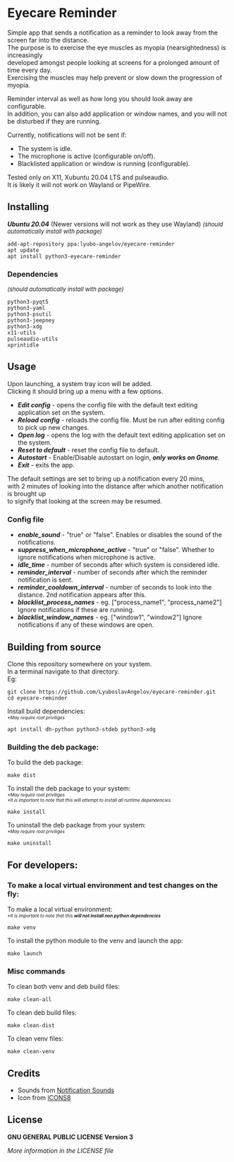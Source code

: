 # Eyecare Reminder

Simple app that sends a notification as a reminder to look away from the screen far into the distance.  
The purpose is to exercise the eye muscles as myopia (nearsightedness) is increasingly  
developed amongst people looking at screens for a prolonged amount of time every day.  
Exercising the muscles may help prevent or slow down the progression of myopia.

Reminder interval as well as how long you should look away are configurable.  
In addition, you can also add application or window names, and you will not be disturbed if they are running.

Currently, notifications will not be sent if:  

* The system is idle.
* The microphone is active (configurable on/off).
* Blacklisted application or window is running (configurable).

Tested only on X11, Xubuntu 20.04 LTS and pulseaudio.   
It is likely it will not work on Wayland or PipeWire.

## Installing

_**Ubuntu 20.04**_ (Newer versions will not work as they use Wayland)
<font size="2">_(should automatically install with package)_</font>
```commandline
add-apt-repository ppa:lyubo-angelov/eyecare-reminder
apt update
apt install python3-eyecare-reminder
```

### Dependencies
<font size="2">_(should automatically install with package)_</font>
```
python3-pyqt5
python3-yaml
python3-psutil
python3-jeepney
python3-xdg
x11-utils
pulseaudio-utils
xprintidle
```

## Usage

Upon launching, a system tray icon will be added.  
Clicking it should bring up a menu with a few options.

* _**Edit config**_ - opens the config file with the default text editing application set on the system.
* _**Reload config**_ - reloads the config file. Must be run after editing config to pick up new changes.
* _**Open log**_ - opens the log with the default text editing application set on the system.
* _**Reset to default**_ - reset the config file to default.  
* _**Autostart**_ - Enable/Disable autostart on login, _**only works on Gnome**_.
* _**Exit**_ - exits the app.

The default settings are set to bring up a notification every 20 mins,  
with 2 minutes of looking into the distance after which another notification is brought up    
to signify that looking at the screen may be resumed.

### Config file

* _**enable_sound**_ - "true" or "false". Enables or disables the sound of the notifications.
* _**suppress_when_microphone_active**_ - "true" or "false". Whether to ignore notifications when microphone is active.
* _**idle_time**_ - number of seconds after which system is considered idle.
* _**reminder_interval**_ - number of seconds after which the reminder notification is sent.
* _**reminder_cooldown_interval**_ - number of seconds to look into the distance. 2nd notification appears after this.
* _**blacklist_process_names**_ - eg. ["process_name1", "process_name2"] Ignore notifications if these are running.
* _**blacklist_window_names**_ - eg. ["window1", "window2"] Ignore notifications if any of these windows are open.

## Building from source
Clone this repository somewhere on your system.  
In a terminal navigate to that directory.  
Eg:
```commandline
git clone https://github.com/LyuboslavAngelov/eyecare-reminder.git
cd eyecare-reminder
```

Install build dependencies:  
<font size="1">_*May require root priviliges_</font>
```commandline
apt install dh-python python3-stdeb python3-xdg
```

### Building the deb package:
To build the deb package:
```commandline
make dist
```
To install the deb package to your system:  
<font size="1">_*May require root priviliges_  
_*It is important to note that this will attempt to install all runtime dependencies._</font>
```commandline
make install
```

To uninstall the deb package from your system:  
<font size="1">_*May require root priviliges_</font>
```commandline
make uninstall
```
## For developers:
### To make a local virtual environment and test changes on the fly:
To make a local virtual environment:  
<font size="1">_*It is important to note that this **will not install non python dependencies**_</font>
```commandline
make venv
```
To install the python module to the venv and launch the app:
```commandline
make launch
```
### Misc commands
To clean both venv and deb build files:
```commandline
make clean-all
```
To clean deb build files:
```commandline
make clean-dist
```
To clean venv files:
```commandline
make clean-venv
```

## Credits
* Sounds from [Notification Sounds](https://notificationsounds.com/)
* Icon from [ICONS8](https://icons8.com)

## License

**GNU GENERAL PUBLIC LICENSE Version 3**  
  
<font size="">_More information in the LICENSE file_</font>
